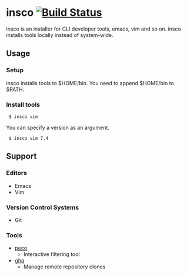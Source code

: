 # insco [![Build Status][travis-image]][travis-url]

insco is an installer for CLI developer tools, emacs, vim and so on.
insco installs tools locally instead of system-wide.

## Usage

### Setup

insco installs tools to $HOME/bin. You need to append $HOME/bin to $PATH.

### Install tools

```shell
 $ insco vim
```

You can specify a version as an argument.

```shell
 $ insco vim 7.4
```

## Support

### Editors
- Emacs
- Vim

### Version Control Systems
- Git

### Tools
- [peco](https://github.com/peco/peco)
  - Interactive filtering tool
- [ghq](https://github.com/motemen/ghq)
  - Manage remote repository clones

[travis-image]: https://img.shields.io/travis/tatsuyafw/insco.svg
[travis-url]: https://travis-ci.org/tatsuyafw/insco
